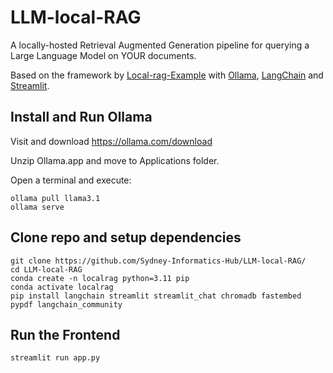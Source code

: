 # LLM-local-RAG
A locally-hosted Retrieval Augmented Generation pipeline for querying a Large Language Model on YOUR documents.

Based on the framework by [Local-rag-Example](https://blog.duy.dev/build-your-own-rag-and-run-them-locally/) with [Ollama](https://ollama.com/), [LangChain](https://www.langchain.com/) and [Streamlit](https://streamlit.io/).

## Install and Run Ollama

Visit and download https://ollama.com/download

Unzip Ollama.app and move to Applications folder.

Open a terminal and execute:
```
ollama pull llama3.1
ollama serve
```

## Clone repo and setup dependencies
```
git clone https://github.com/Sydney-Informatics-Hub/LLM-local-RAG/
cd LLM-local-RAG
conda create -n localrag python=3.11 pip
conda activate localrag
pip install langchain streamlit streamlit_chat chromadb fastembed pypdf langchain_community
```

## Run the Frontend
```
streamlit run app.py
```



